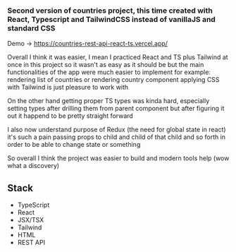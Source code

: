 ### Second version of countries project, this time created with React, Typescript and TailwindCSS instead of vanillaJS and standard CSS

Demo -> https://countries-rest-api-react-ts.vercel.app/

Overall I think it was easier, I mean I practiced React and TS plus Tailwind at once in this project so it wasn't as easy as it should be but the main functionalities of the app were much easier to implement for example:
rendering list of countries or rendering country component
applying CSS with Tailwind is just pleasure to work with

On the other hand getting proper TS types was kinda hard, especially setting types after drilling them from parent component but after figuring it out it happend to be pretty straight forward

I also now understand purpose of Redux (the need for global state in react) it's such a pain passing props to child and child of that child and so forth in order to be able to change state or something

So overall I think the project was easier to build and modern tools help (wow what a discovery)

## Stack

<ul>
<li>TypeScript</li>
<li>React</li>
<li>JSX/TSX</li>
<li>Tailwind</li>
<li>HTML</li>
<li>REST API</li>
</ul>
